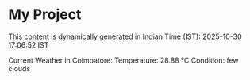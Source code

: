 # My Project

This content is dynamically generated in Indian Time (IST): 2025-10-30 17:06:52 IST


Current Weather in Coimbatore:
Temperature: 28.88 °C
Condition: few clouds

